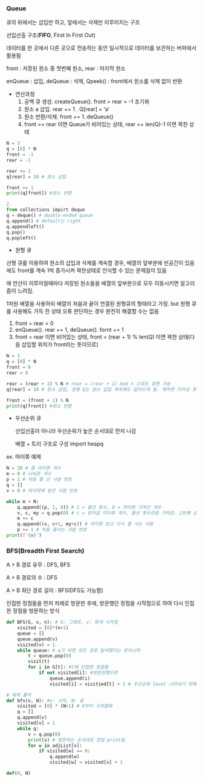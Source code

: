 ### Queue

큐의 뒤에서는 삽입만 하고, 앞에서는 삭제만 이루어지는 구조

선입선출 구조(**FIFO**, First In First Out)

데이터를 한 곳에서 다른 곳으로 전송하는 동안 일시적으로 데이터를 보관하는 버퍼에서 활용됨

front : 저장된 원소 중 첫번째 원소, rear : 마지막 원소

enQueue : 삽입, deQueue : 삭제, Qpeek() : front에서 원소를 삭제 없이 반환

- 연산과정
  1. 공백 큐 생성. createQueue(). front = rear = -1 초기화
  2. 원소 a 삽입. rear += 1 . Q[rear] = ‘a’
  3. 원소 반환/삭제. front += 1. deQueue()
  4. front == rear 이면 Queue가 비어있는 상태, rear == len(Q)-1 이면 꽉찬 상태

```python
N = 3
q = [0] * N
front = -1
rear = -1

rear += 1
q[rear] = 10 # 원소 삽입

front += 1
print(q[front]) #원소 반환

2.
from collections impirt deque
q = deque() # double-ended queue
q.append() # default는 right
q.appendleft()
q.pop()
q.popleft()
```

- 원형 큐

선형 큐를 이용하여 원소의 삽입과 삭제를 계속할 경우, 배열의 앞부분에 빈공간이 있음에도 front를 계속 1씩 증가시켜 꽉찬상태로 인식할 수 있는 문제점이 있음

매 연산이 이루어질때마다 저장된 원소들을 배열의 앞부분으로 모두 이동시키면 알고리즘이 느려짐.

1차원 배열을 사용하되 배열의 처음과 끝이 연결된 원형큐의 형태라고 가정. but 원형 큐를 사용해도 가득 찬 상태 오류 판단하는 경우 완전히 해결할 수는 없음

1. front = rear = 0
2. enQueue(). rear += 1, deQueue(). fornt += 1
3. front = rear 이면 비어있는 상태, front = (rear + 1) % len(Q) 이면 꽉찬 상태(다음 삽입할 위치가 front라는 뜻이므로)

```python
N = 3
q = [0] * N
front = 0
rear = 0

rear = (rear + 1) % N # rear = (rear + 1) mod n 으로도 표현 가능 
q[rear] = 10 # 원소 삽입, 원형 Q는 원소 삽입 계속해도 덮어쓰게 됨. 꽉차면 더이상 못넣게 해야함

front = (front + 1) % N
print(q[front]) #원소 반환
```

- 우선순위 큐
  
  선입선출이 아니라 우선순위가 높은 순서대로 먼저 나감
  
  배열 + 트리 구조로 구성 import heapq

ex. 마이쮸 예제

```python
N = 20 # 총 마이쮸 개수
m = 0 # 나눠준 개수
p = 1 # 처음 줄 선 사람 번호
q = []
v = 0 # 마지막에 받은 사람 번호

while m < N:
    q.append((p, 1, 0)) # 1 = 줄선 횟수, 0 = 마이쮸 가져간 개수
    v, c, my = q.pop(0) # c = 받아갈 마이쮸 개수, 줄선 횟수만큼 가져감. 2번째 섰을때는 1+2 총 3개 받은거임
    m += c
    q.append((v, c+1, my+c)) # 마이쮸 받고 다시 줄 서는 사람
    p += 1 # 처음 줄서는 사람 번호
print(f'{v}')
```

### BFS(Breadth First Search)

A > B 경로 유무 : DFS, BFS

A > B 경로의 수 : DFS

A > B 최단 경로 길이 : BFS(DFS도 가능함)

인접한 정점들을 먼저 차례로 방문한 후에, 방문했던 정점을 시작점으로 하여 다시 인접한 정점을 방문하는 방식

```python
def BFS(G, v, n): # G: 그래프, v: 탐색 시작점
    visited = [0]*(n+1)
    queue = []
    queue.append(v)
    visited(v) = 1
    while queue: # q가 비면 모든 경로 탐색했다는 뜻이니까
        t = queue.pop(0)
        visit(t)
        for i in G[t]: #t에 인접한 정점들
            if not visited[i]: #방문안했으면
                queue.append(i)
                visited[i] = visitied[t] + 1 # 우선순위 level 나타내기 위해 +1. depth 판단할 수 있음

# 예제 풀이
def bfs(v, N): #v: 시작, N: 끝
    visited = [0] * (N+1) # 0부터 시작할때
    q = []
    q.append(v)
    visited[v] = 1
    while q: 
        v = q.pop(0)
        print(v) # 방문하는 순서대로 정점 print됨
        for w in adjList[v]:
            if visited[w] == 0:
                q.append(w)
                visited[w] = visited[v] + 1

def(0, N)
```


